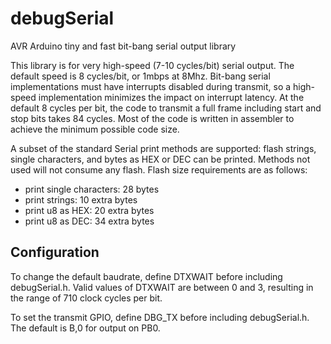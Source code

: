 # debugSerial
AVR Arduino tiny and fast bit-bang serial output library


This library is for very high-speed (7-10 cycles/bit) serial output.  The default speed is 8 cycles/bit, or 1mbps at 8Mhz.  Bit-bang serial implementations must have interrupts disabled during transmit, so a high-speed implementation minimizes the impact on interrupt latency.  At the default 8 cycles per bit, the code to transmit a full frame including start and stop bits takes 84 cycles.  Most of the code is written in assembler to achieve the minimum possible code size.

A subset of the standard Serial print methods are supported: flash strings, single characters, and bytes as HEX or DEC can be printed.  Methods not used will not consume any flash.  Flash size requirements are as follows:
* print single characters: 28 bytes
* print strings: 10 extra bytes
* print u8 as HEX: 20 extra bytes
* print u8 as DEC: 34 extra bytes
 
## Configuration

To change the default baudrate, define DTXWAIT before including debugSerial.h.  Valid values of DTXWAIT are between 0 and 3, resulting in the range of 710 clock cycles per bit. 

To set the transmit GPIO, define DBG_TX before including debugSerial.h.  The default is B,0 for output on PB0.

